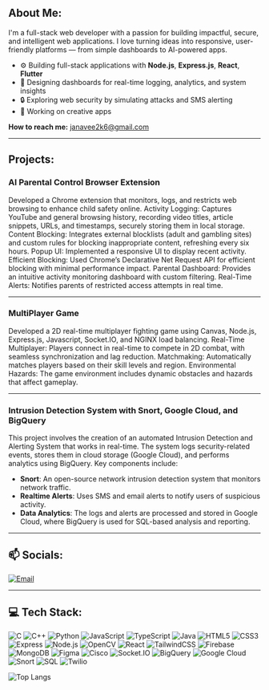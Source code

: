 ## About Me:
I'm a full-stack web developer with a passion for building impactful, secure, and intelligent web applications. I love turning ideas into responsive, user-friendly platforms — from simple dashboards to AI-powered apps.

- ⚙️ Building full-stack applications with **Node.js**, **Express.js**, **React**, **Flutter**
- 🧾 Designing dashboards for real-time logging, analytics, and system insights
- 🔒 Exploring web security by simulating attacks and SMS alerting
- 🎨 Working on creative apps

**How to reach me:** [janavee2k6@gmail.com](mailto:janavee2k6@gmail.com)

---

## Projects:

### **AI Parental Control Browser Extension**

Developed a Chrome extension that monitors, logs, and restricts web browsing to enhance child safety online.
Activity Logging: Captures YouTube and general browsing history, recording video titles, article snippets, URLs, and timestamps, securely storing them in local storage.
Content Blocking: Integrates external blocklists (adult and gambling sites) and custom rules for blocking inappropriate content, refreshing every six hours.
Popup UI: Implemented a responsive UI to display recent activity.
Efficient Blocking: Used Chrome’s Declarative Net Request API for efficient blocking with minimal performance impact.
Parental Dashboard: Provides an intuitive activity monitoring dashboard with custom filtering.
Real-Time Alerts: Notifies parents of restricted access attempts in real time.

---

### **MultiPlayer Game**

Developed a 2D real-time multiplayer fighting game using Canvas, Node.js, Express.js, Javascript, Socket.IO, and NGINX load balancing.
Real-Time Multiplayer: Players connect in real-time to compete in 2D combat, with seamless synchronization and lag reduction.
Matchmaking: Automatically matches players based on their skill levels and region.
Environmental Hazards: The game environment includes dynamic obstacles and hazards that affect gameplay.

---

### **Intrusion Detection System with Snort, Google Cloud, and BigQuery**

This project involves the creation of an automated Intrusion Detection and Alerting System that works in real-time. The system logs security-related events, stores them in cloud storage (Google Cloud), and performs analytics using BigQuery. Key components include:

- **Snort**: An open-source network intrusion detection system that monitors network traffic.
- **Realtime Alerts**: Uses SMS and email alerts to notify users of suspicious activity.
- **Data Analytics**: The logs and alerts are processed and stored in Google Cloud, where BigQuery is used for SQL-based analysis and reporting.

---

## 📫 Socials:
[![Email](https://img.shields.io/badge/Email-D14836?logo=gmail&logoColor=white)](mailto:janavee2k6@gmail.com)

---

## 💻 Tech Stack:
![C](https://img.shields.io/badge/C-00599C?logo=c&logoColor=white)
![C++](https://img.shields.io/badge/C++-00599C?logo=c%2B%2B&logoColor=white)
![Python](https://img.shields.io/badge/Python-3776AB?logo=python&logoColor=white)
![JavaScript](https://img.shields.io/badge/JavaScript-323330?logo=javascript&logoColor=F7DF1E)
![TypeScript](https://img.shields.io/badge/TypeScript-007ACC?logo=typescript&logoColor=white)
![Java](https://img.shields.io/badge/Java-ED8B00?logo=openjdk&logoColor=white)
![HTML5](https://img.shields.io/badge/HTML5-E34F26?logo=html5&logoColor=white)
![CSS3](https://img.shields.io/badge/CSS3-1572B6?logo=css3&logoColor=white)
![Express](https://img.shields.io/badge/Express-000000?logo=express&logoColor=white)
![Node.js](https://img.shields.io/badge/Node.js-339933?logo=nodedotjs&logoColor=white)
![OpenCV](https://img.shields.io/badge/OpenCV-5C3EE8?logo=opencv&logoColor=white)
![React](https://img.shields.io/badge/React-20232A?logo=react&logoColor=61DAFB)
![TailwindCSS](https://img.shields.io/badge/TailwindCSS-06B6D4?logo=tailwindcss&logoColor=white)
![Firebase](https://img.shields.io/badge/Firebase-FFCA28?logo=firebase&logoColor=black)
![MongoDB](https://img.shields.io/badge/MongoDB-47A248?logo=mongodb&logoColor=white)
![Figma](https://img.shields.io/badge/Figma-F24E1E?logo=figma&logoColor=white)
![Cisco](https://img.shields.io/badge/Cisco-1BA0D7?logo=cisco&logoColor=white)
![Socket.IO](https://img.shields.io/badge/Socket.IO-010101?logo=socket-dot-io&logoColor=white)
![BigQuery](https://img.shields.io/badge/BigQuery-4285F4?logo=google-bigquery&logoColor=white)
![Google Cloud](https://img.shields.io/badge/Google_Cloud-4285F4?logo=google-cloud&logoColor=white)
![Snort](https://img.shields.io/badge/Snort-EE0000?logo=snort&logoColor=white)
![SQL](https://img.shields.io/badge/SQL-4479A1?logo=sqlite&logoColor=white)
![Twilio](https://img.shields.io/badge/Twilio-FF4F00?logo=twilio&logoColor=white)

![Top Langs](https://github-readme-stats.vercel.app/api/top-langs/?username=Janavee01&layout=compact&theme=dark)

